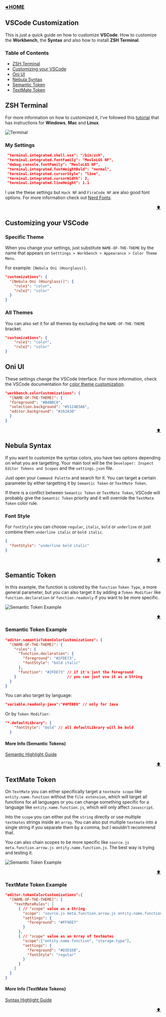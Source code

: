 ### [◂ HOME](../README.md) <!-- omit in toc -->

## VSCode Customization <!-- omit in toc -->

This is just a quick guide on how to customize **VSCode**. How to customize the **Workbench**, the **Syntax** and also how to install **ZSH Terminal**.

### Table of Contents

- [ZSH Terminal](#zsh-terminal)
- [Customizing your VSCode](#customizing-your-vscode)
- [Oni UI](#oni-ui)
- [Nebula Syntax](#nebula-syntax)
- [Semantic Token](#semantic-token)
- [TextMate Token](#textmate-token)

## ZSH Terminal

For more information on how to customized it, I've followed this [tutorial](https://medium.com/@shivam1/make-your-terminal-beautiful-and-fast-with-zsh-shell-and-powerlevel10k-6484461c6efb) that has instructions for **Windows**, **Mac** and **Linux**.

![Terminal](./oni-ui/terminal.png)

### My Settings <!-- omit in toc -->

```json
 "terminal.integrated.shell.osx": "/bin/zsh",
 "terminal.integrated.fontFamily": "MesloLGS NF",
 "debug.console.fontFamily": "MesloLGS NF",
 "terminal.integrated.fontWeightBold": "normal",
 "terminal.integrated.cursorStyle": "line",
 "terminal.integrated.cursorWidth": 2,
 "terminal.integrated.lineHeight": 1.1
```

I use the these settings but `Hack NF` and `FiraCode NF` are also good font options. For more information check out [Nerd Fonts](https://www.nerdfonts.com/).

[<div align="right">⬆</div>](#table-of-contents)

## Customizing your VSCode

### Specific Theme <!-- omit in toc -->

When you change your settings, just substitute `NAME-OF-THE-THEME` by the name that appears on `Setttings > Workbench > Appearance > Color Theme Menu`.

For example: `[Nebula Oni (Hourglass)]`.

```json
"customizations": {
  "[Nebula Oni (Hourglass)]": {
    "rule1": "color",
    "rule2": "color"
  }
}
```

### All Themes <!-- omit in toc -->

You can also set it for all themes by excluding the `NAME-OF-THE-THEME` bracket.

```json
"customizations": {
    "rule1": "color",
    "rule2": "color"
}
```

## Oni UI

These settings change the VSCode Interface. For more information, check the VSCode documentation for [color theme customization](https://code.visualstudio.com/api/references/theme-color).

```json
"workbench.colorCustomizations": {
  "[NAME-OF-THE-THEME]": {
  "foreground": "#B4BBC8",
  "selection.background": "#5124B3A6",
  "editor.background": "#262A30"
  }
}
```

[<div align="right">⬆</div>](#table-of-contents)

## Nebula Syntax

If you want to customize the syntax colors, you have two options depending on what you are targetting. Your main tool will be the `Developer: Inspect Editor Tokens and Scopes` and the `settings.json` file.

Just open your `Command Palette` and search for it. You can target a certain parameter by either targetting it by `Semantic Token` or `TextMate Token`.

If there is a conflict between `Semantic Token` or `TextMate Token`, VSCode will probably give the `Semantic Token` priority and it will override the `TextMate Token` color rule.

### Font Style <!-- omit in toc -->

For `fontStyle` you can choose `regular`, `italic`, `bold` or `underline` or just combine them `underline italic` or `bold italic`.

```json
{
  "fontStyle": "underline bold italic"
}
```

[<div align="right">⬆</div>](#table-of-contents)

## Semantic Token

In this example, the function is colored by the `function` `Token Type`, a more general parameter, but you can also target it by adding a `Token Modifier` like `function.declaration` or `function.readonly` if you want to be more specific.

![Semantic Token Example](./extra/customization_inspector.png)

[<div align="right">⬆</div>](#table-of-contents)

### Semantic Token Example <!-- omit in toc -->

```json
"editor.semanticTokenColorCustomizations": {
  "[NAME-OF-THE-THEME]": {
    "rules": {
      "function.declaration": {
        "foreground": "#2FDE73",
        "fontStyle": "bold italic"
      },
      "function": "#2FDE73" // if it's just the foreground
    }                       // you can just use it as a String
  }
}
```

You can also target by language:

```json
"variable.readonly:java":"#4FE0E0" // only for Java
```

Or by `Token Modifier`:

```json
"*.defaultLibrary": {
    "fontStyle": "bold" // all defaultLibrary will be bold
  }
```

#### More Info (Semantic Tokens) <!-- omit in toc -->

[Semantic Highlight Guide](https://code.visualstudio.com/api/language-extensions/semantic-highlight-guide#semantic-token-classification)

[<div align="right">⬆</div>](#table-of-contents)

## TextMate Token

On `TextMate` you can either specifically target a `textmate scope` like `entity.name.function` without the `file extension`, which will target all functions for all languages or you can change something specific for a language like `entity.name.function.js`, which will only affect `Javascript`.

Into the `scope` you can either put the `string` directly or use multiple `textmates` strings inside an `array`. You can also put multiple `textmate` into a single string if you separate them by a comma, but I wouldn't recommend that.

You can also chain scopes to be more specific like `source.js meta.function.arrow.js entity.name.function.js`. The best way is trying and testing it.

![Semantic Token Example](./extra/customization_inspector.png)

[<div align="right">⬆</div>](#table-of-contents)

### TextMate Token Example <!-- omit in toc -->

```json
"editor.tokenColorCustomizations":{
  "[NAME-OF-THE-THEME]": {
    "textMateRules": [
      { // "scope" value as a String
        "scope": "source.js meta.function.arrow.js entity.name.function.js",
        "settings": {
          "foreground": "#FF9EE7"
        }
      },
      { // "scope" value as an Array of textmates
        "scope":["entity.name.function", "storage.type"],
        "settings": {
          "foreground": "#D3D1EB",
          "fontStyle": "regular"
        }
      }
    ]
  }
}
```

#### More Info (TextMate Tokens) <!-- omit in toc -->

[Syntax Highlight Guide](https://code.visualstudio.com/api/language-extensions/syntax-highlight-guide)

[<div align="right">⬆</div>](#table-of-contents)
